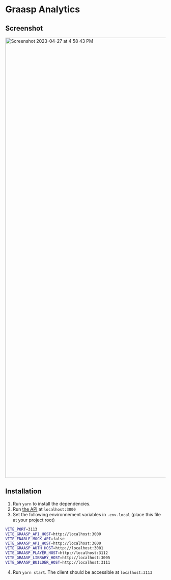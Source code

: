 # Graasp Analytics

## Screenshot

<img width="1381" alt="Screenshot 2023-04-27 at 4 58 43 PM" src="https://user-images.githubusercontent.com/13879502/234903339-a95ee2b8-a89e-4edb-a22a-20e9397346a6.png">

## Installation

1. Run `yarn` to install the dependencies.
2. Run [the API](https://github.com/graasp/graasp) at `localhost:3000`
3. Set the following environnement variables in `.env.local` (place this file at your project root)

```sh
VITE_PORT=3113
VITE_GRAASP_API_HOST=http://localhost:3000
VITE_ENABLE_MOCK_API=false
VITE_GRAASP_API_HOST=http://localhost:3000
VITE_GRAASP_AUTH_HOST=http://localhost:3001
VITE_GRAASP_PLAYER_HOST=http://localhost:3112
VITE_GRAASP_LIBRARY_HOST=http://localhost:3005
VITE_GRAASP_BUILDER_HOST=http://localhost:3111
```

4. Run `yarn start`. The client should be accessible at `localhost:3113`
